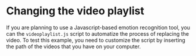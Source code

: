 # Changing the video playlist 

If you are planning to use a Javascript-based emotion recognition tool, you can the `videoplaylist.js` script to automatize the process of replacing the video. To test this example, you need to customize the script by inserting the path of the videos that you have on your computer. 